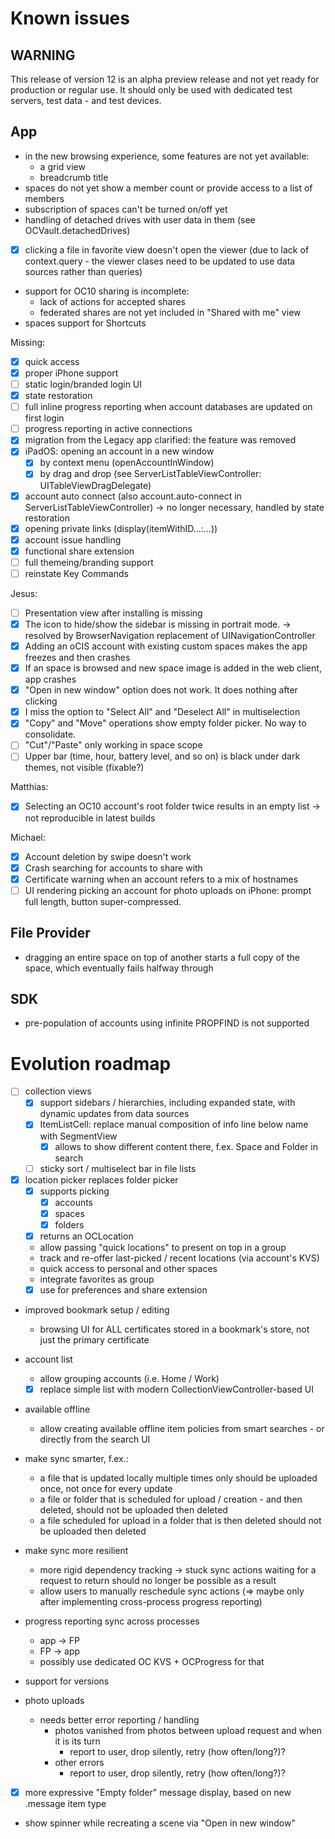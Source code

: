 # Known issues

## WARNING

This release of version 12 is an alpha preview release and not yet ready for production or regular use.
It should only be used with dedicated test servers, test data - and test devices.

## App
- in the new browsing experience, some features are not yet available:
	- a grid view
	- breadcrumb title
- spaces do not yet show a member count or provide access to a list of members
- subscription of spaces can't be turned on/off yet
- handling of detached drives with user data in them (see OCVault.detachedDrives)
- [x] clicking a file in favorite view doesn't open the viewer (due to lack of context.query - the viewer clases need to be updated to use data sources rather than queries)
- support for OC10 sharing is incomplete:
	- lack of actions for accepted shares
	- federated shares are not yet included in "Shared with me" view
- spaces support for Shortcuts

Missing:
- [x] quick access
- [x] proper iPhone support
- [ ] static login/branded login UI
- [x] state restoration
- [ ] full inline progress reporting when account databases are updated on first login
- [ ] progress reporting in active connections
- [x] migration from the Legacy app clarified: the feature was removed
- [x] iPadOS: opening an account in a new window
	- [x] by context menu (openAccountInWindow)
	- [x] by drag and drop (see ServerListTableViewController: UITableViewDragDelegate)
- [x] account auto connect (also account.auto-connect in ServerListTableViewController) -> no longer necessary, handled by state restoration
- [x] opening private links (display(itemWithID…:…))
- [x] account issue handling
- [x] functional share extension
- [ ] full themeing/branding support
- [ ] reinstate Key Commands

Jesus:
- [ ] Presentation view after installing is missing
- [x] The icon to hide/show the sidebar is missing in portrait mode. -> resolved by BrowserNavigation replacement of UINavigationController
- [x] Adding an oCIS account with existing custom spaces makes the app freezes and then crashes
- [x] If an space is browsed and new space image is added in the web client, app crashes
- [x] "Open in new window" option does not work. It does nothing after clicking
- [x] I miss the option to "Select All" and "Deselect All" in multiselection
- [x] "Copy" and "Move" operations show empty folder picker. No way to consolidate.
- [ ] "Cut"/"Paste" only working in space scope
- [ ] Upper bar (time, hour, battery level, and so on) is black under dark themes, not visible (fixable?)

Matthias:
- [x] Selecting an OC10 account's root folder twice results in an empty list -> not reproducible in latest builds

Michael:
- [x] Account deletion by swipe doesn't work
- [x] Crash searching for accounts to share with
- [x] Certificate warning when an account refers to a mix of hostnames
- [ ] UI rendering picking an account for photo uploads on iPhone: prompt full length, button super-compressed.

## File Provider
- dragging an entire space on top of another starts a full copy of the space, which eventually fails halfway through

## SDK
- pre-population of accounts using infinite PROPFIND is not supported

# Evolution roadmap
- [ ] collection views
	- [x] support sidebars / hierarchies, including expanded state, with dynamic updates from data sources
	- [x] ItemListCell: replace manual composition of info line below name with SegmentView
		- [x] allows to show different content there, f.ex. Space and Folder in search
	- [ ] sticky sort / multiselect bar in file lists

- [x] location picker replaces folder picker
	- [x] supports picking
		- [x] accounts
		- [x] spaces
		- [x] folders
	- [x] returns an OCLocation
	- allow passing "quick locations" to present on top in a group
	- track and re-offer last-picked / recent locations (via account's KVS)
	- quick access to personal and other spaces
	- integrate favorites as group
	- [x] use for preferences and share extension

- improved bookmark setup / editing
	- browsing UI for ALL certificates stored in a bookmark's store, not just the primary certificate

- account list
	- allow grouping accounts (i.e. Home / Work)
	- [x] replace simple list with modern CollectionViewController-based UI

- available offline
	- allow creating available offline item policies from smart searches - or directly from the search UI

- make sync smarter, f.ex.:
	- a file that is updated locally multiple times only should be uploaded once, not once for every update
	- a file or folder that is scheduled for upload / creation - and then deleted, should not be uploaded then deleted
	- a file scheduled for upload in a folder that is then deleted should not be uploaded then deleted

- make sync more resilient
	- more rigid dependency tracking -> stuck sync actions waiting for a request to return should no longer be possible as a result
	- allow users to manually reschedule sync actions (=> maybe only after implementing cross-process progress reporting)

- progress reporting sync across processes
	- app -> FP
	- FP -> app
	- possibly use dedicated OC KVS + OCProgress for that

- support for versions

- photo uploads
	- needs better error reporting / handling
		- photos vanished from photos between upload request and when it is its turn
			- report to user, drop silently, retry (how often/long?)?
		- other errors
			- report to user, drop silently, retry (how often/long?)?

- [x] more expressive "Empty folder" message display, based on new .message item type

- show spinner while recreating a scene via "Open in new window"
